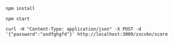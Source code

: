 `npm install`

`npm start`

`curl -H "Content-Type: application/json" -X POST -d '{"password":"asdfghgfd"}' http://localhost:3000/zxcvbn/score`